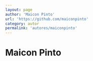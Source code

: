 ```yaml
---
layout: page
author: 'Maicon Pinto'
url: 'https://github.com/maiconpinto'
category: autor
permalink: 'autores/maiconpinto'
---
```



# Maicon Pinto
